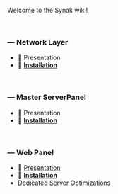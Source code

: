 Welcome to the Synak wiki!

&#160;

### &#8212; Network Layer
* :pushpin: Presentation
* :bookmark_tabs: [**Installation**](/code/cpp/network%20layer/README.md)

&#160;

### &#8212; Master ServerPanel
* :pushpin: Presentation
* :bookmark_tabs: [**Installation**](/code/cpp/master%20server/README.md)

&#160;

### &#8212; Web Panel
* :pushpin: [Presentation](wp/wp_presentation.md)
* :bookmark_tabs: [**Installation**](/code/web/README.md)
* [Dedicated Server Optimizations](wp/wp_optimization.md)

&#160;
